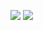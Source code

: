 ![](http://github-profile-summary-cards.vercel.app/api/cards/repos-per-language?username=KaitoMizukami&theme=default)
![](http://github-profile-summary-cards.vercel.app/api/cards/stats?username=KaitoMizukami&theme=default)
